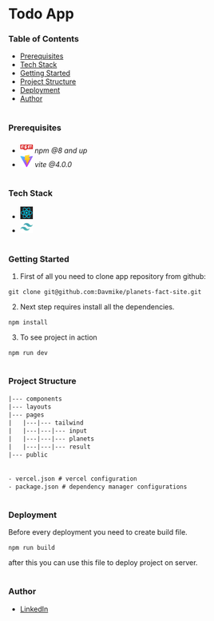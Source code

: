 # Todo App

### Table of Contents

- [Prerequisites](#Prerequisites)
- [Tech Stack](#Tech-Stack)
- [Getting Started](#Getting-Started)
- [Project Structure](#Project-Structure)
- [Deployment](#Deployment)
- [Author](#Author)

#

### Prerequisites

- <img src="readme/npm.png" width="25" style="top: 8px" /> _npm @8 and up_
- <img src="readme/vite.png" width="25" style="top: 8px" /> _vite @4.0.0_

#

### Tech Stack

- <img src="readme/react.png" width="25" style="top: 8px" />
- <img src="readme/tailwind.png" width="25" style="top: 8px" />

#

### Getting Started

1. First of all you need to clone app repository from github:

```
git clone git@github.com:Davmike/planets-fact-site.git
```

2. Next step requires install all the dependencies.

```
npm install
```

3. To see project in action

```
npm run dev
```

#

### Project Structure

```
|--- components
|--- layouts
|--- pages
|   |---|--- tailwind
|   |---|---|--- input
|   |---|---|--- planets
|   |---|---|--- result
|--- public


- vercel.json # vercel configuration
- package.json # dependency manager configurations

```

#

### Deployment

Before every deployment you need to create build file.

```
npm run build
```

after this you can use this file to deploy project on server.

#

### Author

- [LinkedIn](https://www.linkedin.com/in/david-mikeladze-927406264/)
